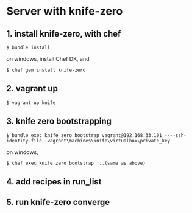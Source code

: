# Server with knife-zero

## 1. install knife-zero, with chef

```
$ bundle install
```

on windows, install Chef DK, and

```
$ chef gem install knife-zero
```


## 2. vagrant up

```
$ vagrant up knife
```


## 3. knife zero bootstrapping

```
$ bundle exec knife zero bootstrap vagrant@192.168.33.101 ----ssh-identity-file .vagrant\machines\knife\virtualbox\private_key
```

on windows,

```
$ chef exec knife zero bootstrap ...(same as above)
```


## 4. add recipes in run_list


## 5. run knife-zero converge
